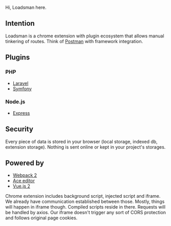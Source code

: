 Hi, Loadsman here.

## Intention
Loadsman is a chrome extension with plugin ecosystem that allows manual tinkering of routes.
Think of [Postman](https://www.getpostman.com/) with framework integration.

## Plugins

### PHP
* [Laravel](https://github.com/loadsman/laravel-plugin)
* [Symfony](https://github.com/loadsman/symfony-plugin)

### Node.js
* [Express](https://github.com/loadsman/symfony-plugin)

## Security
Every piece of data is stored in your browser (local storage, indexed db, extension storage). Nothing is sent online or kept in your project's storages.

## Powered by

* [Webpack 2](https://webpack.js.org/)
* [Ace editor](https://ace.c9.io/)
* [Vue.js 2](https://vuejs.org/)
  
Chrome extension includes background script, injected script and iframe. We already have communication established between those. Mostly, things will happen in iframe though. Compiled scripts reside in there. Requests will be handled by axios. Our iframe doesn't trigger any sort of CORS protection and follows original page cookies.
  
